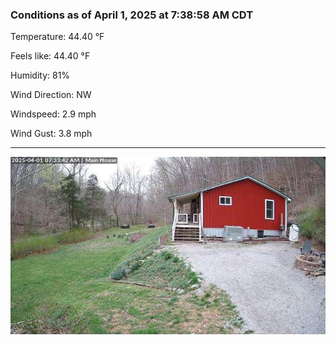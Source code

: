 ### Conditions as of April 1, 2025 at 7:38:58 AM CDT 

Temperature: 44.40 &deg;F

Feels like: 44.40 &deg;F

Humidity: 81%

Wind Direction: NW

Windspeed: 2.9 mph

Wind Gust: 3.8 mph

---

<img src="./images/latest.jpeg"/>


